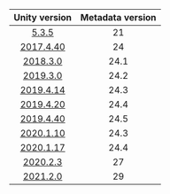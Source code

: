 | Unity version | Metadata version |
| :-----------: | :--------------: |
| [5.3.5](5.3.5f1/) |  21          |
| [2017.4.40](2017.4.40f1/) | 24   |
| [2018.3.0](2018.3.0f1/) | 24.1   |
| [2019.3.0](2019.3.0f6/) | 24.2   |
| [2019.4.14](2019.4.14f1/) | 24.3 |
| [2019.4.20](2019.4.20f1/) | 24.4 |
| [2019.4.40](2019.4.40f1/) | 24.5 |
| [2020.1.10](2020.1.10f1/) | 24.3 |
| [2020.1.17](2020.1.17f1/) | 24.4 |
| [2020.2.3](2020.2.3f1/)   | 27   |
| [2021.2.0](2021.2.0f1/)   | 29   |

